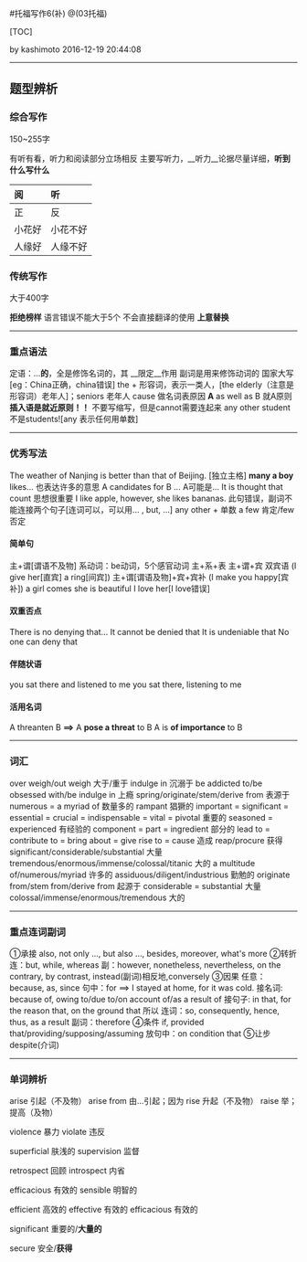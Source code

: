 #托福写作6(补)@(03托福)[TOC]by kashimoto2016-12-19 20:44:08------## 题型辨析### 综合写作150~255字有听有看，听力和阅读部分立场相反主要写听力，__听力__论据尽量详细，__听到什么写什么__| 阅| 听|| :--------| :--------||正|反||小花好|小花不好||人缘好|人缘不好|### 传统写作大于400字__拒绝榜样__语言错误不能大于5个不会直接翻译的使用 __上意替换__------### 重点语法定语：...__的__，全是修饰名词的，其 __限定__作用副词是用来修饰动词的国家大写[eg：China正确，china错误]the + 形容词，表示一类人，[the elderly（注意是形容词）老年人]；seniors 老年人cause 做名词表原因__A__ as well as B  就A原则__插入语是就近原则！！__不要写缩写，但是cannot需要连起来any other student 不是students![any 表示任何用单数]------### 优秀写法The weather of Nanjing is better than that of Beijing.  [独立主格]__many a boy__ likes... 也表达许多的意思A candidates for B ... A可能是...It is thought that count 思想很重要I like apple, however, she likes bananas. 此句错误，副词不能连接两个句子[连词可以，可以用... , but, ...]any other + 单数a few 肯定/few 否定#### 简单句主+谓[谓语不及物]      系动词：be动词，5个感官动词主+系+表主+谓+宾双宾语 (I give her[直宾] a ring[间宾])主+谓[谓语及物]+宾+宾补 (I make you happy[宾补])a girl comesshe is beautifulI love her[I love错误]#### 双重否点There is no denying that...It cannot be denied thatIt is undeniable thatNo one can deny that#### 伴随状语you sat there and listened to meyou sat there, listening to me#### 活用名词A threanten B __==>__ A __pose a threat__ to BA is __of importance__ to B------### 词汇over weigh/out weigh 大于/重于indulge in 沉溺于be addicted to/be obsessed with/be indulge in 上瘾spring/originate/stem/derive from 表源于numerous = a myriad of 数量多的rampant 猖獗的important = significant = essential = crucial = indispensable = vital = pivotal 重要的seasoned = experienced 有经验的component = part = ingredient 部分的lead to = contribute to = bring about = give rise to = cause 造成reap/procure 获得significant/considerable/substantial 大量tremendous/enormous/immense/colossal/titanic 大的a multitude of/numerous/myriad 许多的assiduous/diligent/industrious 勤勉的originate from/stem from/derive from 起源于considerable = substantial 大量colossal/immense/enormous/tremendous 大的------### 重点连词副词①承接also, not only ..., but also ..., besides, moreover, what's more②转折连：but, while, whereas副：however, nonetheless, nevertheless, on the contrary, by contrast, instead(副词)相反地,conversely③因果任意：because, as, since句中：for ==> I stayed at home, for it was cold.接名词: because of, owing to/due to/on account of/as a result of
接句子: in that, for the reason that, on the ground that所以 
连词：so, consequently, hence, thus, as a result       副词：therefore④条件if, provided that/providing/supposing/assuming 放句中：on condition that⑤让步despite(介词)------### 单词辨析arise 引起（不及物）   arise from 由...引起；因为rise 升起（不及物）raise 举；提高（及物）violence 暴力violate 违反superficial 肤浅的supervision 监督retrospect 回顾introspect 内省efficacious 有效的sensible 明智的efficient 高效的effective 有效的efficacious 有效的significant 重要的/__大量的__secure 安全/__获得__



